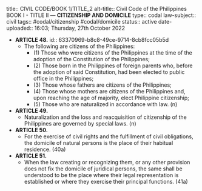 title:: CIVIL CODE/BOOK 1/TITLE_2
alt-title:: Civil Code of the Philippines BOOK I - TITLE II —  **CITIZENSHIP AND DOMICILE**
type:: codal
law-subject:: civil
tags:: #codal/citizenship #codal/domicile
status:: active
date-uploaded:: 16:03; Thursday, 27th October 2022


- **ARTICLE 48.**
  id:: 63370969-b8c8-49ce-9714-8cb8fcc05b5d
	- The following are citizens of the Philippines:
		- (1) Those who were citizens of the Philippines at the time of the adoption of the Constitution of the Philippines;
		- (2) Those born in the Philippines of foreign parents who, before the adoption of said Constitution, had been elected to public office in the Philippines;
		- (3) Those whose fathers are citizens of the Philippines;
		- (4) Those whose mothers are citizens of the Philippines and, upon reaching the age of majority, elect Philippine citizenship;
		- (5) Those who are naturalized in accordance with law. (n)
- **ARTICLE 49.**
	- Naturalization and the loss and reacquisition of citizenship of the Philippines are governed by special laws. (n)
- **ARTICLE 50.**
	- For the exercise of civil rights and the fulfillment of civil obligations, the domicile of natural persons is the place of their habitual residence. (40a)
- **ARTICLE 51.**
	- When the law creating or recognizing them, or any other provision does not fix the domicile of juridical persons, the same shall be understood to be the place where their legal representation is established or where they exercise their principal functions. (41a)